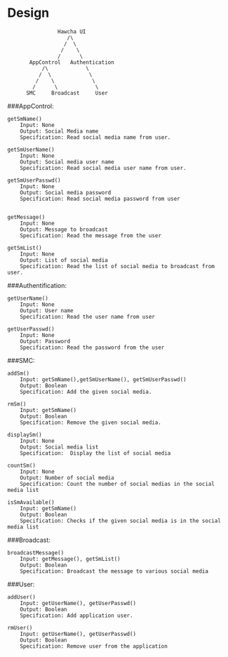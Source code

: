 # Design

			     	Hawcha UI
		       		   /\
                      /  \      
                     /    \
                    /      \
           AppControl   Authentication
               /\            \
              /  \            \
             /    \            \
            /      \            \
          SMC	  Broadcast     User





###AppControl:

	getSmName()
		Input: None
		Output: Social Media name
		Specification: Read social media name from user.
		
	getSmUserName()
		Input: None
		Output:	Social media user name
		Specification: Read social media user name from user. 

	getSmUserPasswd()
		Input: None
		Output: Social media password
		Specification: Read social media password from user


	getMessage()
		Input: None
		Output: Message to broadcast
		Specification: Read the message from the user

	getSmList()
		Input: None
		Output: List of social media 
		Specification: Read the list of social media to broadcast from user.

###Authentification:

	getUserName()
		Input: None
		Output: User name
		Specification: Read the user name from user

	getUserPasswd()
		Input: None
		Output: Password
		Specification: Read the password from the user

###SMC:

	addSm()
		Input: getSmName(),getSmUserName(), getSmUserPasswd()
		Output: Boolean
		Specification: Add the given social media.
		
	rmSm()
		Input: getSmName()
		Output: Boolean
		Specification: Remove the given social media.
		
	displaySm()	
		Input: None
		Output: Social media list
		Specification:	Display the list of social media

	countSm()
		Input: None
		Output: Number of social media
		Specification: Count the number of social medias in the social media list

	isSmAvailable()
		Input: getSmName()
		Output: Boolean
		Specification: Checks if the given social media is in the social media list


###Broadcast:

	broadcastMessage()
		Input: getMessage(), getSmList() 
		Output: Boolean
		Specification: Broadcast the message to various social media

###User:

	addUser()
		Input: getUserName(), getUserPasswd() 
		Output: Boolean
		Specification: Add application user.
		
	rmUser()
		Input: getUserName(), getUserPasswd()
		Output: Boolean
		Specification: Remove user from the application
